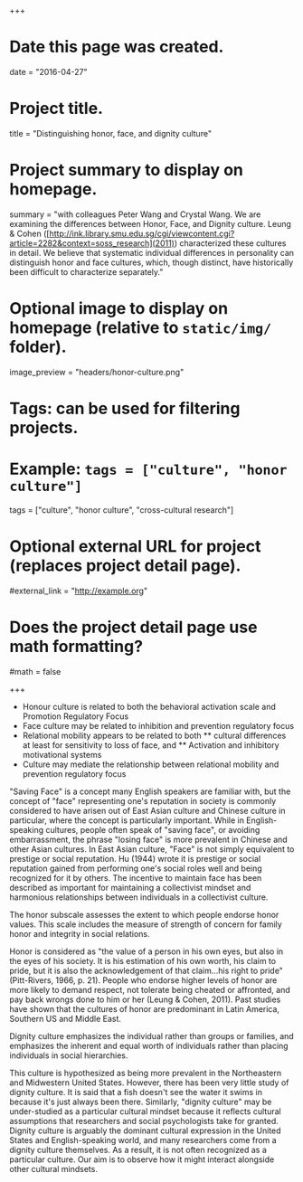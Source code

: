 +++
# Date this page was created.
date = "2016-04-27"

# Project title.
title = "Distinguishing honor, face, and dignity culture"

# Project summary to display on homepage.
summary = "with colleagues Peter Wang and Crystal Wang. We are examining the differences between Honor, Face, and Dignity culture. Leung & Cohen ([http://ink.library.smu.edu.sg/cgi/viewcontent.cgi?article=2282&context=soss_research](2011)) characterized these cultures in detail. We believe that systematic individual differences in personality can distinguish honor and face cultures, which, though distinct, have historically been difficult to characterize separately."

# Optional image to display on homepage (relative to `static/img/` folder).
image_preview = "headers/honor-culture.png"

# Tags: can be used for filtering projects.
# Example: `tags = ["culture", "honor culture"]`
tags = ["culture", "honor culture", "cross-cultural research"]

# Optional external URL for project (replaces project detail page).
#external_link = "http://example.org"

# Does the project detail page use math formatting?
#math = false

+++


 * Honour culture is related to both the behavioral activation scale and Promotion Regulatory Focus
 * Face culture may be related to inhibition and prevention regulatory focus
 * Relational mobility appears to be related to both 
  ** cultural differences at least for sensitivity to loss of face, and
  ** Activation and inhibitory motivational systems
 * Culture may mediate the relationship between relational mobility and prevention regulatory focus 
 
 
 

"Saving Face" is a concept many English speakers are familiar with, but the concept of "face" representing one's reputation in society is commonly considered to have arisen out of East Asian culture and Chinese culture in particular, where the concept is particularly important. 
While in English-speaking cultures, people often speak of "saving face", or avoiding embarrassment, the phrase "losing face" is more prevalent in Chinese and other Asian cultures. In East Asian culture, "Face" is not simply equivalent to prestige or social reputation. Hu (1944) wrote it is prestige or social reputation gained from performing one's social roles well and being recognized for it by others. The incentive to maintain face has been described as important for maintaining a collectivist mindset and harmonious relationships between individuals in a collectivist culture. 

The honor subscale assesses the extent to which people endorse honor values. This scale includes the measure of strength of concern for family honor and integrity in social relations. 

Honor is considered as "the value of a person in his own eyes, but also in the eyes of his society. It is his estimation of his own worth, his claim to pride, but it is also the acknowledgement of that claim…his right to pride" (Pitt-Rivers, 1966, p. 21). People who endorse higher levels of honor are more likely to demand respect, not tolerate being cheated or affronted, and pay back wrongs done to him or her (Leung & Cohen, 2011). Past studies have shown that the cultures of honor are predominant in Latin America, Southern US and Middle East. 

Dignity culture emphasizes the individual rather than groups or families, and emphasizes the inherent and equal worth of individuals rather than placing individuals in social hierarchies. 

This culture is hypothesized as being more prevalent in the Northeastern and Midwestern United States. However, there has been very little study of dignity culture. It is said that a fish doesn't see the water it swims in because it's just always been there. Similarly, "dignity culture" may be under-studied as a particular cultural mindset because it reflects cultural assumptions that researchers and social psychologists take for granted. Dignity culture is arguably the dominant cultural expression in the United States and English-speaking world, and many researchers come from a dignity culture themselves. As a result, it is not often recognized as a particular culture. Our aim is to observe how it might interact alongside other cultural mindsets. 

